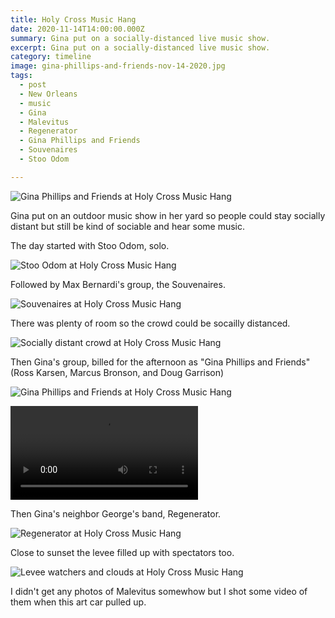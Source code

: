 ```yaml
---
title: Holy Cross Music Hang
date: 2020-11-14T14:00:00.000Z
summary: Gina put on a socially-distanced live music show.
excerpt: Gina put on a socially-distanced live music show.
category: timeline
image: gina-phillips-and-friends-nov-14-2020.jpg
tags:
  - post 
  - New Orleans
  - music
  - Gina
  - Malevitus
  - Regenerator
  - Gina Phillips and Friends
  - Souvenaires
  - Stoo Odom

---
```


![Gina Phillips and Friends at Holy Cross Music Hang](/static/img/timeline/holycrossmusicgina-phillips-and-friends-nov-14-2020.jpg "Gina Phillips and Friends at Holy Cross Music Hang")

Gina put on an outdoor music show in her yard so people could stay socially distant but still be kind of sociable and hear some music.

The day started with Stoo Odom, solo.

![Stoo Odom at Holy Cross Music Hang](/static/img/timeline/holycrossmusicstoo-odom-nov-14-2020.jpg "Stoo Odom at Holy Cross Music Hang")

Followed by Max Bernardi's group, the Souvenaires.

![Souvenaires at Holy Cross Music Hang](/static/img/timeline/holycrossmusicsouvenaires-nov-14-2020.jpg "Souvenaires at Holy Cross Music Hang")

There was plenty of room so the crowd could be socailly distanced.

![Socially distant crowd at Holy Cross Music Hang](/static/img/timeline/holycrossmusicsocial-distancing-crowd-nov-14-2020.jpg "Socially distant crowd at Holy Cross Music Hang")

Then Gina's group, billed for the afternoon as "Gina Phillips and Friends" (Ross Karsen, Marcus Bronson, and Doug Garrison)

![Gina Phillips and Friends at Holy Cross Music Hang](/static/img/timeline/holycrossmusicgina-phillips-and-friends-nov-14-2020.jpg "Gina Phillips and Friends at Holy Cross Music Hang")

<video autoplay loop>
  <source type="video/mp4" src="/static/img/timeline/holycrossmusic/whipporwill-nov-14-2020.mp4"></source>
  <p>Your browser does not support the video element. Otherwise you'd be watching a video of Gina Phillips playing "Whippoorwill Buttercup " right now.</p>
</video>

Then Gina's neighbor George's band, Regenerator.

![Regenerator at Holy Cross Music Hang](/static/img/timeline/holycrossmusicregenerator-nov-14-2020.jpg "Regenerator at Holy Cross Music Hang")

Close to sunset the levee filled up with spectators too.

![Levee watchers and clouds at Holy Cross Music Hang](/static/img/timeline/holycrossmusiclevee-watchers-and-clouds-nov-14-2020.jpg "Levee watchers and clouds at Holy Cross Music Hang")

I didn't get any photos of Malevitus somewhow but I shot some video of them when this art car pulled up.